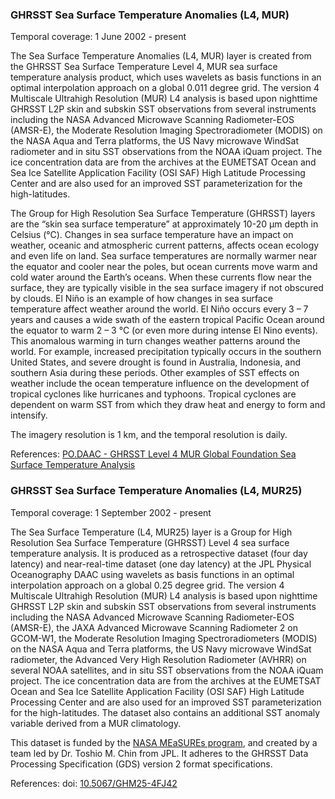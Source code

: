 ### GHRSST Sea Surface Temperature Anomalies (L4, MUR)
Temporal coverage: 1 June 2002 - present

The Sea Surface Temperature Anomalies (L4, MUR) layer is created from the GHRSST Sea Surface Temperature Level 4, MUR sea surface temperature analysis product, which uses wavelets as basis functions in an optimal interpolation approach on a global 0.011 degree grid. The version 4 Multiscale Ultrahigh Resolution (MUR) L4 analysis is based upon nighttime GHRSST L2P skin and subskin SST observations from several instruments including the NASA Advanced Microwave Scanning Radiometer-EOS (AMSR-E), the Moderate Resolution Imaging Spectroradiometer (MODIS) on the NASA Aqua and Terra platforms, the US Navy microwave WindSat radiometer and in situ SST observations from the NOAA iQuam project. The ice concentration data are from the archives at the EUMETSAT Ocean and Sea Ice Satellite Application Facility (OSI SAF) High Latitude Processing Center and are also used for an improved SST parameterization for the high-latitudes.

The Group for High Resolution Sea Surface Temperature (GHRSST) layers are the “skin sea surface temperature” at approximately 10-20 µm depth in Celsius (°C). Changes in sea surface temperature have an impact on weather, oceanic and atmospheric current patterns, affects ocean ecology and even life on land. Sea surface temperatures are normally warmer near the equator and cooler near the poles, but ocean currents move warm and cold water around the Earth’s oceans. When these currents flow near the surface, they are typically visible in the sea surface imagery if not obscured by clouds. El Niño is an example of how changes in sea surface temperature affect weather around the world. El Niño occurs every 3 – 7 years and causes a wide swath of the eastern tropical Pacific Ocean around the equator to warm 2 – 3 °C (or even more during intense El Nino events). This anomalous warming in turn changes weather  patterns around the world. For example, increased precipitation typically occurs in the southern United States, and severe drought is found in Australia, Indonesia, and southern Asia during these periods. Other examples of SST effects on weather include the ocean temperature influence on the development of tropical cyclones like hurricanes and typhoons. Tropical cyclones are dependent on warm SST from which they draw heat and energy to form and intensify.

The imagery resolution is 1 km, and the temporal resolution is daily.

References: [PO.DAAC - GHRSST Level 4 MUR Global Foundation Sea Surface Temperature Analysis](https://podaac.jpl.nasa.gov/dataset/MUR-JPL-L4-GLOB-v4.1)

### GHRSST Sea Surface Temperature Anomalies (L4, MUR25)
Temporal coverage: 1 September 2002 - present

The Sea Surface Temperature (L4, MUR25) layer is a Group for High Resolution Sea Surface Temperature (GHRSST) Level 4 sea surface temperature analysis. It is produced as a retrospective dataset (four day latency) and near-real-time dataset (one day latency) at the JPL Physical Oceanography DAAC using wavelets as basis functions in an optimal interpolation approach on a global 0.25 degree grid. The version 4 Multiscale Ultrahigh Resolution (MUR) L4 analysis is based upon nighttime GHRSST L2P skin and subskin SST observations from several instruments including the NASA Advanced Microwave Scanning Radiometer-EOS (AMSR-E), the JAXA Advanced Microwave Scanning Radiometer 2 on GCOM-W1, the Moderate Resolution Imaging Spectroradiometers (MODIS) on the NASA Aqua and Terra platforms, the US Navy microwave WindSat radiometer, the Advanced Very High Resolution Radiometer (AVHRR) on several NOAA satellites, and in situ SST observations from the NOAA iQuam project. The ice concentration data are from the archives at the EUMETSAT Ocean and Sea Ice Satellite Application Facility (OSI SAF) High Latitude Processing Center and are also used for an improved SST parameterization for the high-latitudes.   The dataset also contains an additional SST anomaly variable derived from a MUR climatology.

This dataset is funded by the [NASA MEaSUREs program](http://earthdata.nasa.gov/our-community/community-data-system-programs/measures-projects), and created by a team led by Dr. Toshio M. Chin from JPL. It adheres to the GHRSST Data Processing Specification (GDS) version 2 format specifications.

References: doi: [10.5067/GHM25-4FJ42](https://doi.org/10.5067/GHM25-4FJ42)
